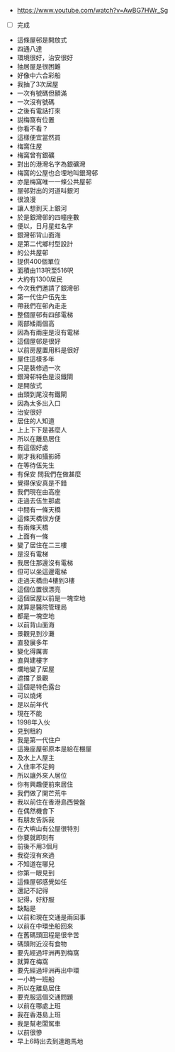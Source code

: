 - https://www.youtube.com/watch?v=AwBG7HWr_Sg
- [ ] 完成
- 這條屋邨是開放式
- 四通八達
- 環境很好，治安很好
- 抽居屋是很困難
- 好像中六合彩船
- 我抽了3次居屋
- 一次有號碼但額滿
- 一次沒有號碼
- 之後有電話打來
- 説梅窩有位置
- 你看不看？
- 這樣便宜當然買
- 梅窩住屋
- 梅窩曾有銀礦
- 對出的港灣名字為銀礦灣
- 梅窩的公屋也合埋地叫銀灣邨
- 亦是梅窩唯一一條公共屋邨
- 屋邨對出的河道叫銀河
- 很浪漫
- 讓人想到天上銀河
- 於是銀灣邨的四幢座數
- 便以，日月星虹名字
- 銀灣邨背山面海
- 是第二代鄉村型設計
- 的公共屋邨
- 提供400個單位
- 面積由113呎至516呎
- 大約有1300居民
- 今次我們邀請了銀灣邨
- 第一代住户伍先生
- 帶我們在邨內走走
- 整個屋邨有四部電梯
- 兩部矮兩個高
- 因為有兩座是沒有電梯
- 這個屋邨是很好
- 以前房屋置用料是很好
- 屋住這樣多年
- 只是裝修過一次
- 銀灣邨特色是沒鐵閘
- 是開放式
- 由頭到尾沒有鐵閘
- 因為太多出入口
- 治安很好
- 居住的人知道
- 上上下下是甚麼人
- 所以在離島居住
- 有這個好處
- 剛才我和攝影師
- 在等待伍先生
- 有保安 問我們在做甚麼
- 覺得保安真是不錯
- 我們現在由高座
- 走過去伍生那處
- 中間有一條天橋
- 這條天橋很方便
- 有兩條天橋
- 上面有一條
- 變了居住在二三樓
- 是沒有電梯
- 我居住那邊沒有電梯
- 但可以坐這邊電梯
- 走過天橋由4樓到3樓
- 這個位置很漂亮
- 這個居屋以前是一塊空地
- 就算是醫院管理局
- 都是一塊空地
- 以前背山面海
- 景觀見到沙灘
- 直發展多年
- 變化得厲害
- 直與建樓字
- 爛地變了居屋
- 遮擋了景觀
- 這個是特色露台
- 可以燒烤
- 是以前年代
- 現在不能
- 1998年入伙
- 見到租約
- 我是第一代住户
- 這幾座屋邨原本是給在棚屋
- 及水上人屋主
- 入住率不足夠
- 所以讓外來人居位
- 你有興趣便前來居住
- 我們做了開芒荒牛
- 我以前住在香港島西營盤
- 在偶然機會下
- 有朋友告訴我
- 在大嶼山有公屋很特別
- 你要就即刻有
- 前後不用3個月
- 我從沒有來過
- 不知道在哪兒
- 你第一眼見到
- 這條屋邨感覺如任
- 還記不記得
- 記得，好舒服
- 缺點是
- 以前和現在交通是兩回事
- 以前在中環坐船回來
- 在舊碼頭回程是很辛苦
- 碼頭附近沒有食物
- 要先經過坪洲再到梅窩
- 就算在梅窩
- 要先經過坪洲再出中環
- 一小時一班船
- 所以在離島居住
- 要克服這個交通問題
- 以前在哪處上班
- 我在香港島上班
- 我是幫老闆駕車
- 以前很慘
- 早上6時出去到達跑馬地
